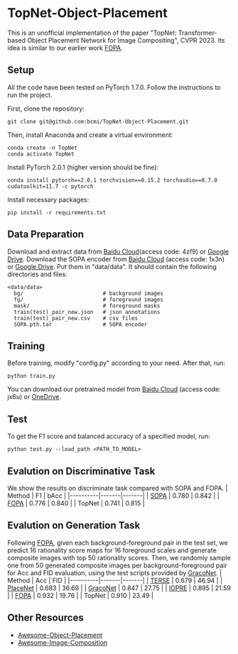 # TopNet-Object-Placement
This is an unofficial implementation of the paper "TopNet: Transformer-based Object Placement Network for Image Compositing", CVPR 2023. Its idea is similar to our earlier work [FOPA](https://github.com/bcmi/FOPA-Fast-Object-Placement-Assessment). 

## Setup
All the code have been tested on PyTorch 1.7.0. Follow the instructions to run the project.

First, clone the repository:
```
git clone git@github.com:bcmi/TopNet-Object-Placement.git
```
Then, install Anaconda and create a virtual environment:
```
conda create -n TopNet
conda activate TopNet
```
Install PyTorch 2.0.1 (higher version should be fine):
```
conda install pytorch==2.0.1 torchvision==0.15.2 torchaudio==0.7.0 cudatoolkit=11.7 -c pytorch
```
Install necessary packages:
```
pip install -r requirements.txt
```

## Data Preparation
Download and extract data from  [Baidu Cloud](https://pan.baidu.com/s/10JBpXBMZybEl5FTqBlq-hQ)(access code: 4zf9) or [Google Drive](https://drive.google.com/file/d/1VBTCO3QT1hqzXre1wdWlndJR97SI650d/view?pli=1). Download the SOPA encoder from [Baidu Cloud](https://pan.baidu.com/s/1hQGm3ryRONRZpNpU66SJZA?_at_=1715224325066) (access code: 1x3n) or [Google Drive](https://drive.google.com/file/d/1DMCINPzrBsxXj_9fTKnzB7mQcd8WQi3T/view). Put them in "data/data". It should contain the following directories and files:
```
<data/data>
  bg/                         # background images
  fg/                         # foreground images
  mask/                       # foreground masks
  train(test)_pair_new.json   # json annotations 
  train(test)_pair_new.csv    # csv files
  SOPA.pth.tar                # SOPA encoder
```
## Training
Before training, modify "config.py" according to your need. After that, run:
```
python train.py
```
You can download our pretrained model from [Baidu Cloud](https://pan.baidu.com/s/1TXsNIG4pRAw-wGQUv3doPA?pwd=jx6u) (access code: jx6u) or [OneDrive](https://1drv.ms/u/c/1f518dccbf7380b4/EWPpr20IioRLpqNChfk-FusBDgXkX1-fEtP0iKDCCro0Dw?e=VidbAJ). 
## Test
To get the F1 score and balanced accuracy of a specified model, run:
```
python test.py --load_path <PATH_TO_MODEL> 
```
## Evalution on Discriminative Task
We show the results on discriminate task compared with SOPA and FOPA.
| Method   | F1   | bAcc   |
|----------|-------|-------|
| [SOPA](https://arxiv.org/abs/2107.01889)   | 0.780 | 0.842 |
| [FOPA](https://arxiv.org/abs/2205.14280)     | 0.776 | 0.840 |
| TopNet   | 0.741 | 0.815 |

## Evalution on Generation Task
Following [FOPA](https://arxiv.org/abs/2205.14280), given each background-foreground pair in the test set, we predict 16 rationality score maps for 16 foreground scales and generate composite images with top 50 rationality scores. Then, we randomly sample one from 50 generated composite images per background-foreground pair for Acc and FID evaluation, using the test scripts provided by [GracoNet](https://arxiv.org/abs/2207.11464).
| Method   | Acc   | FID   |
|----------|-------|-------|
| [TERSE](https://arxiv.org/abs/1904.05475)    | 0.679 | 46.94 |
| [PlaceNet](https://www.ecva.net/papers/eccv_2020/papers_ECCV/papers/123580562.pdf) | 0.683 | 36.69 |
| [GracoNet](https://arxiv.org/abs/2207.11464) | 0.847 | 27.75 |
| [IOPRE](https://openreview.net/pdf?id=hwHBaL7wur)    | 0.895 | 21.59 |
| [FOPA](https://arxiv.org/abs/2205.14280)     | 0.932 | 19.76 |
| TopNet   | 0.910 | 23.49 |

## Other Resources

+ [Awesome-Object-Placement](https://github.com/bcmi/Awesome-Object-Placement)
+ [Awesome-Image-Composition](https://github.com/bcmi/Awesome-Image-Composition)
